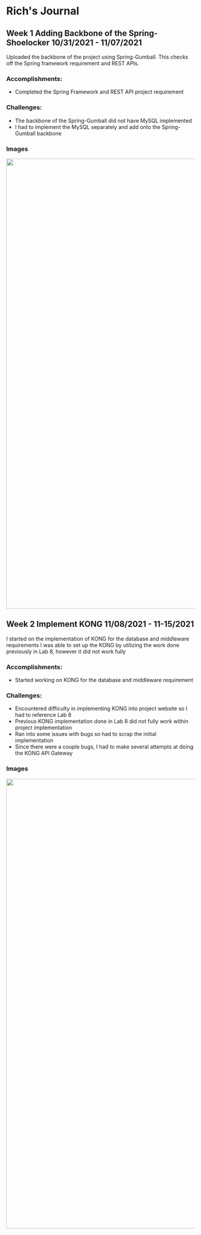 # Rich's Journal
## Week 1 Adding Backbone of the Spring-Shoelocker 10/31/2021 - 11/07/2021
Uploaded the backbone of the project using Spring-Gumball.
This checks off the Spring framework requirement and REST APIs. 

### Accomplishments:
- Completed the Spring Framework and REST API project requirement

### Challenges:
- The backbone of the Spring-Gumball did not have MySQL implemented
- I had to implement the MySQL separately and add onto the Spring-Gumball backbone

### Images
<img src="https://i.imgur.com/I5is0dP.jpg" width=1200>

## Week 2 Implement KONG 11/08/2021 - 11-15/2021
I started on the implementation of KONG for the database and middleware requirements
I was able to set up the KONG by utilizing the work done previously in Lab 8, however it did not work fully

### Accomplishments:
- Started working on KONG for the database and middleware requirement

### Challenges:
- Encountered difficulty in implementing KONG into project website so I had to reference Lab 8
- Previous KONG implementation done in Lab 8 did not fully work within project implementation
- Ran into some issues with bugs so had to scrap the initial implementation 
- Since there were a couple bugs, I had to make several attempts at doing the KONG API Gateway

### Images
<img src="https://i.imgur.com/aXc0SbK.jpg" width=1200>
